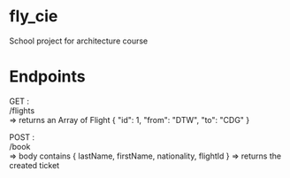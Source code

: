 # fly_cie
School project for architecture course

# Endpoints
GET :  
/flights   
=> returns an Array of Flight
{
    "id": 1,
    "from": "DTW",
    "to": "CDG"
}

POST :  
/book   
=> body contains { lastName, firstName, nationality, flightId }
=> returns the created ticket
